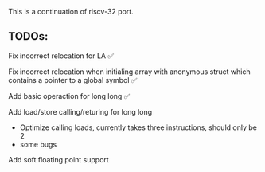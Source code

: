 This is a continuation of riscv-32 port.

## TODOs:
Fix incorrect relocation for LA ✅

Fix incorrect relocation when initialing array with anonymous struct which contains a pointer to a global symbol ✅

Add basic operaction for long long ✅ 

Add load/store calling/returing for long long
 - Optimize calling loads, currently takes three instructions, should only be 2
 - some bugs

 Add soft floating point support

